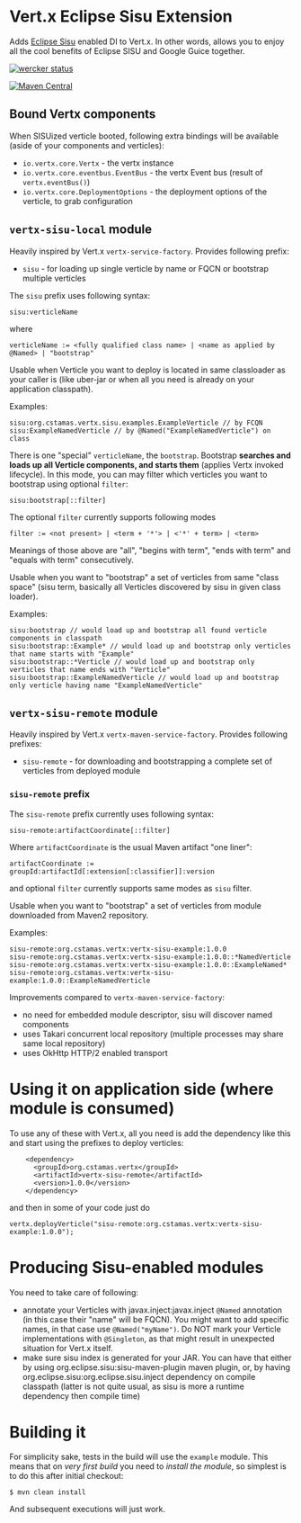 # Vert.x Eclipse Sisu Extension

Adds [Eclipse Sisu](https://www.eclipse.org/sisu/) enabled DI to Vert.x. In other words, allows you to enjoy
all the cool benefits of Eclipse SISU and Google Guice together.

[![wercker status](https://app.wercker.com/status/623418de74cd5f685731891a074af71d/m "wercker status")](https://app.wercker.com/project/bykey/623418de74cd5f685731891a074af71d)

[![Maven Central](https://maven-badges.herokuapp.com/maven-central/org.cstamas.vertx/vertx-sisu/badge.svg)](https://maven-badges.herokuapp.com/maven-central/org.cstamas.vertx/vertx-sisu)


## Bound Vertx components

When SISUized verticle booted, following extra bindings will be available (aside of your components and verticles):

* `io.vertx.core.Vertx` - the vertx instance
* `io.vertx.core.eventbus.EventBus` - the vertx Event bus (result of `vertx.eventBus()`)
* `io.vertx.core.DeploymentOptions` - the deployment options of the verticle, to grab configuration

## `vertx-sisu-local` module

Heavily inspired by Vert.x `vertx-service-factory`. Provides following prefix:

* `sisu` - for loading up single verticle by name or FQCN or bootstrap multiple verticles

The `sisu` prefix uses following syntax:

```
sisu:verticleName
```

where

```
verticleName := <fully qualified class name> | <name as applied by @Named> | "bootstrap"
```

Usable when Verticle you want to deploy is located in same classloader as your caller is (like uber-jar or
when all you need is already on your application classpath).

Examples:

```
sisu:org.cstamas.vertx.sisu.examples.ExampleVerticle // by FCQN
sisu:ExampleNamedVerticle // by @Named("ExampleNamedVerticle") on class
```

There is one "special" `verticleName`, the `bootstrap`. Bootstrap **searches and loads up all Verticle components,
and starts them** (applies Vertx invoked lifecycle). In this mode, you can may filter which verticles you
want to bootstrap using optional `filter`:

```
sisu:bootstrap[::filter]
```

The optional `filter` currently supports following modes

```
filter := <not present> | <term + '*'> | <'*' + term> | <term>
```

Meanings of those above are "all", "begins with term", "ends with term" and "equals with term" consecutively.

Usable when you want to "bootstrap" a set of verticles from same "class space" (sisu term, basically all Verticles
discovered by sisu in given class loader).

Examples:

```
sisu:bootstrap // would load up and bootstrap all found verticle components in classpath
sisu:bootstrap::Example* // would load up and bootstrap only verticles that name starts with "Example"
sisu:bootstrap::*Verticle // would load up and bootstrap only verticles that name ends with "Verticle"
sisu:bootstrap::ExampleNamedVerticle // would load up and bootstrap only verticle having name "ExampleNamedVerticle"
```


## `vertx-sisu-remote` module

Heavily inspired by Vert.x `vertx-maven-service-factory`. Provides following prefixes:

* `sisu-remote` - for downloading and bootstrapping a complete set of verticles from deployed module

### `sisu-remote` prefix

The `sisu-remote` prefix currently uses following syntax:

```
sisu-remote:artifactCoordinate[::filter]
```
Where `artifactCoordinate` is the usual Maven artifact "one liner":

```
artifactCoordinate := groupId:artifactId[:extension[:classifier]]:version
```
and optional `filter` currently supports same modes as `sisu` filter.

Usable when you want to "bootstrap" a set of verticles from module downloaded from Maven2 repository.

Examples:
```
sisu-remote:org.cstamas.vertx:vertx-sisu-example:1.0.0
sisu-remote:org.cstamas.vertx:vertx-sisu-example:1.0.0::*NamedVerticle
sisu-remote:org.cstamas.vertx:vertx-sisu-example:1.0.0::ExampleNamed*
sisu-remote:org.cstamas.vertx:vertx-sisu-example:1.0.0::ExampleNamedVerticle
```

Improvements compared to `vertx-maven-service-factory`:
* no need for embedded module descriptor, sisu will discover named components
* uses Takari concurrent local repository (multiple processes may share same local repository)
* uses OkHttp HTTP/2 enabled transport

# Using it on application side (where module is consumed)

To use any of these with Vert.x, all you need is add the dependency like this and start using the prefixes to deploy verticles:

```
    <dependency>
      <groupId>org.cstamas.vertx</groupId>
      <artifactId>vertx-sisu-remote</artifactId>
      <version>1.0.0</version>
    </dependency>
```

and then in some of your code just do

```
vertx.deployVerticle("sisu-remote:org.cstamas.vertx:vertx-sisu-example:1.0.0");
```

# Producing Sisu-enabled modules

You need to take care of following:
* annotate your Verticles with javax.inject:javax.inject `@Named` annotation (in this case their "name" will be FQCN).
You might want to add specific names, in that case use `@Named("myName")`. Do NOT mark your Verticle implementations
with `@Singleton`, as that might result in unexpected situation for Vert.x itself.
* make sure sisu index is generated for your JAR. You can have that either by using org.eclipse.sisu:sisu-maven-plugin
maven plugin, or, by having org.eclipse.sisu:org.eclipse.sisu.inject dependency on compile classpath (latter is not quite
usual, as sisu is more a runtime dependency then compile time)

# Building it

For simplicity sake, tests in the build will use the `example` module. This means that on _very first build_ you need
to _install the module_, so simplest is to do this after initial checkout:

```
$ mvn clean install
```

And subsequent executions will just work.